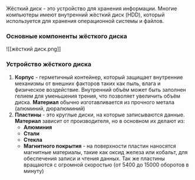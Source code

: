 Жёсткий диск - это устройство для хранения информации. Многие компьютеры имеют внутренний жёсткий диск (HDD), который используется для хранения операционной системы и файлов.

### Основные компоненты жёсткого диска
![[жёсткий диск.png]]

### Устройство жёсткого диска
1. **Корпус** - герметичный контейнер, который защищает внутренние механизмы от внешних факторов таких как пыль, влага и физическое воздействие. Внутренний объём может быть заполнен гелием для уменьшения трения, что позволяет увеличить объём диска.
   **Материал** обычно изготавливается из прочного метала (алюминий, дюралюминий)
2. **Пластины** - это круглые диски, на которые записываются данные.
   **Материал** зависит от производителя, но в основном их делают из:
   - **Алюминия**
   - **Стали**
   - **Стекла**
   - **Магнитного покрытия** - на поверхности пластин наносятся магнитные материалы, такие как оксид железа или кобальт, для обеспечения записи и чтения данных.
   Так же пластины вращаются с огромной скоростью (от 5400 до 15000 оборотов в минуту)